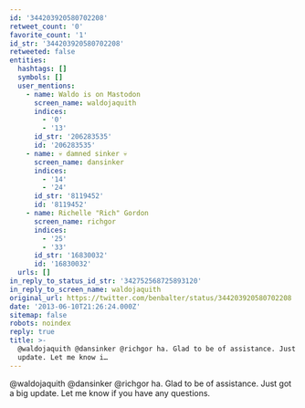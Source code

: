 ```yaml
---
id: '344203920580702208'
retweet_count: '0'
favorite_count: '1'
id_str: '344203920580702208'
retweeted: false
entities:
  hashtags: []
  symbols: []
  user_mentions:
    - name: Waldo is on Mastodon
      screen_name: waldojaquith
      indices:
        - '0'
        - '13'
      id_str: '206283535'
      id: '206283535'
    - name: 💀 damned sinker 💀
      screen_name: dansinker
      indices:
        - '14'
        - '24'
      id_str: '8119452'
      id: '8119452'
    - name: Richelle "Rich" Gordon
      screen_name: richgor
      indices:
        - '25'
        - '33'
      id_str: '16830032'
      id: '16830032'
  urls: []
in_reply_to_status_id_str: '342752568725893120'
in_reply_to_screen_name: waldojaquith
original_url: https://twitter.com/benbalter/status/344203920580702208
date: '2013-06-10T21:26:24.000Z'
sitemap: false
robots: noindex
reply: true
title: >-
  @waldojaquith @dansinker @richgor ha. Glad to be of assistance. Just got a big
  update. Let me know i…
---
```


@waldojaquith @dansinker @richgor ha. Glad to be of assistance. Just got a big update. Let me know if you have any questions.